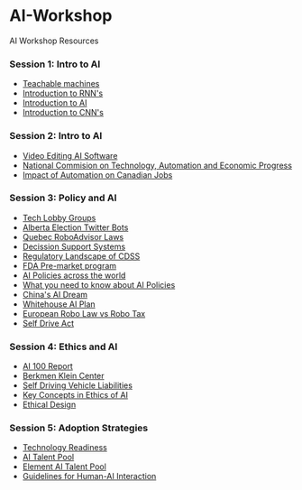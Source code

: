 # AI-Workshop
AI Workshop Resources


### Session 1: Intro to AI

* [Teachable machines](https://teachablemachine.withgoogle.com/)
* [Introduction to RNN's](https://medium.com/explore-artificial-intelligence/an-introduction-to-recurrent-neural-networks-72c97bf0912
)
* [Introduction to AI](https://docs.google.com/presentation/d/1kSuQyW5DTnkVaZEjGYCkfOxvzCqGEFzWBy4e9Uedd9k/preview?imm_mid=0f9b7e&cmp=em-data-na-na-newsltr_20171213&slide=id.g1e301fae90_1_583
)
* [Introduction to CNN's](https://towardsdatascience.com/simple-introduction-to-convolutional-neural-networks-cdf8d3077bac)




### Session 2: Intro to AI

* [Video Editing AI Software](https://news.stanford.edu/2019/06/05/edit-video-editing-text/)
* [National Commision on Technology, Automation and Economic Progress](https://files.eric.ed.gov/fulltext/ED023803.pdf)
* [Impact of Automation on Canadian Jobs](https://brookfieldinstitute.ca/report/the-talented-mr-robot/)


### Session 3: Policy and AI

* [Tech Lobby Groups](https://gizmodo.com/powerful-lobby-group-wants-to-keep-ai-unregulated-1819842165)
* [Alberta Election Twitter Bots](https://globalnews.ca/news/5170015/alberta-election-twitter-bots/)
* [Quebec RoboAdvisor Laws](https://lautorite.qc.ca/en/professionals/regulations-and-obligations/distribution-of-financial-products-and-services/regulations/#c37393
)
* [Decission Support Systems](https://www.intechopen.com/books/efficient-decision-support-systems-practice-and-challenges-in-biomedical-related-domain/impacts-and-risks-of-adopting-clinical-decision-support-systems
)
* [Regulatory Landscape of CDSS](https://anesthesiology.pubs.asahq.org/article.aspx?articleid=2669863)
* [FDA Pre-market program](https://www.raps.org/news-and-articles/news-articles/2019/1/fda-speeds-up-artificial-intelligence-approvals-r
)
* [AI Policies across the world](https://futureoflife.org/ai-policy/)
* [What you need to know about AI Policies](https://medium.com/politics-ai/ai-policy-101-what-you-need-to-know-about-ai-policy-163a2bd68d65
)
* [China's AI Dream](https://www.fhi.ox.ac.uk/wp-content/uploads/Deciphering_Chinas_AI-Dream.pdf)
* [Whitehouse AI Plan](https://www.whitehouse.gov/ai)
* [European Robo Law vs Robo Tax](https://www.reuters.com/article/us-europe-robots-lawmaking/european-parliament-calls-for-robot-law-rejects-robot-tax-idUSKBN15V2KM)
* [Self Drive Act](https://www.congress.gov/bill/115th-congress/house-bill/3388)

### Session 4: Ethics and AI
* [AI 100 Report](https://ai100.stanford.edu/sites/g/files/sbiybj9861/f/ai100report10032016fnl_singles.pdf)
* [Berkmen Klein Center](https://cyber.harvard.edu/topics/ethics-and-governance-ai)
* [Self Driving Vehicle Liabilities](https://en.wikipedia.org/wiki/Self-driving_car_liability#Policy_considerations_(US))
* [Key Concepts in Ethics of AI](https://arxiv.org/ftp/arxiv/papers/1809/1809.07027.pdf)
* [Ethical Design](https://ieeexplore.ieee.org/abstract/document/7924235)

### Session 5: Adoption Strategies
* [Technology Readiness](https://www.slideshare.net/lersmethasakul/technology-readiness)
* [AI Talent Pool](https://jfgagne.ai/talent-2019/#easy-footnote-19-985)
* [Element AI Talent Pool](https://medium.com/element-ai/)
* [Guidelines for Human-AI Interaction](https://www.microsoft.com/en-us/research/uploads/prod/2019/01/Guidelines-for-Human-AI-Interaction-camera-ready.pdf)


